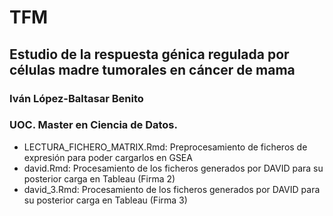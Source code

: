# TFM 
## Estudio de la respuesta génica regulada por células madre tumorales en cáncer de mama
### Iván López-Baltasar Benito
### UOC. Master en Ciencia de Datos.

* LECTURA_FICHERO_MATRIX.Rmd: Preprocesamiento de ficheros de expresión para poder cargarlos en GSEA
* david.Rmd: Procesamiento de los ficheros generados por DAVID para su posterior carga en Tableau (Firma 2)
* david_3.Rmd: Procesamiento de los ficheros generados por DAVID para su posterior carga en Tableau (Firma 3)
